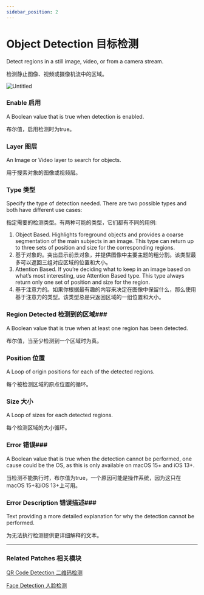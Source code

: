 ```yaml
---
sidebar_position: 2
---
```


# Object Detection 目标检测

Detect regions in a still image, video, or from a camera stream.

检测静止图像、视频或摄像机流中的区域。

![Untitled](https://s3.us-west-2.amazonaws.com/secure.notion-static.com/99c2462f-7aed-4aa3-a92e-454493a3e0ce/Untitled.png?X-Amz-Algorithm=AWS4-HMAC-SHA256&X-Amz-Content-Sha256=UNSIGNED-PAYLOAD&X-Amz-Credential=AKIAT73L2G45EIPT3X45%2F20220602%2Fus-west-2%2Fs3%2Faws4_request&X-Amz-Date=20220602T181344Z&X-Amz-Expires=86400&X-Amz-Signature=41007e3d4a73fdbc9e051f285b19d9fe282198e5e42e5d94dd4dc544a1945d61&X-Amz-SignedHeaders=host&response-content-disposition=filename%20%3D%22Untitled.png%22&x-id=GetObject)

### Enable 启用

A Boolean value that is true when detection is enabled.

布尔值，启用检测时为true。

### Layer 图层

An Image or Video layer to search for objects.

用于搜索对象的图像或视频层。

### Type 类型

Specify the type of detection needed. There are two possible types and both have different use cases:

指定需要的检测类型。有两种可能的类型，它们都有不同的用例:

1. Object Based. Highlights foreground objects and provides a coarse segmentation of the main subjects in an image. This type can return up to three sets of position and size for the corresponding regions.
2. 基于对象的。突出显示前景对象，并提供图像中主要主题的粗分割。该类型最多可以返回三组对应区域的位置和大小。
3. Attention Based. If you’re deciding what to keep in an image based on what’s most interesting, use Attention Based type. This type always return only one set of position and size for the region.
4. 基于注意力的。如果你根据最有趣的内容来决定在图像中保留什么，那么使用基于注意力的类型。该类型总是只返回区域的一组位置和大小。

### Region Detected 检测到的区域### 

A Boolean value that is true when at least one region has been detected.

布尔值，当至少检测到一个区域时为真。

### Position 位置

A Loop of origin positions for each of the detected regions.

每个被检测区域的原点位置的循环。

### Size 大小

A Loop of sizes for each detected regions.

每个检测区域的大小循环。

### Error 错误### 

A Boolean value that is true when the detection cannot be performed, one cause could be the OS, as this is only available on macOS 15+ and iOS 13+.

当检测不能执行时，布尔值为true，一个原因可能是操作系统，因为这只在macOS 15+和iOS 13+上可用。

### Error Description 错误描述### 

Text providing a more detailed explanation for why the detection cannot be performed.

为无法执行检测提供更详细解释的文本。

------

### Related Patches 相关模块

[QR Code Detection 二维码检测](https://www.notion.so/QR-Code-Detection-9223c3bc77014abda406359bcb6c9c7b)

[Face Detection 人脸检测](https://www.notion.so/Face-Detection-1bfb78c83579410897d67b6fb94f8875)
